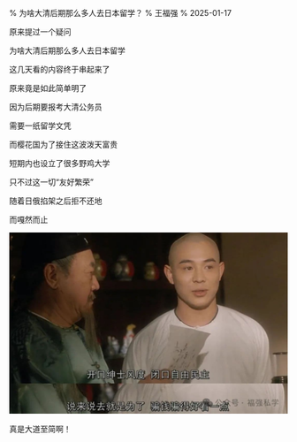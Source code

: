 % 为啥大清后期那么多人去日本留学？
% 王福强
% 2025-01-17


原来提过一个疑问

为啥大清后期那么多人去日本留学

这几天看的内容终于串起来了

原来竟是如此简单明了

因为后期要报考大清公务员

需要一纸留学文凭

而樱花国为了接住这波泼天富贵

短期内也设立了很多野鸡大学

只不过这一切“友好繁荣”

随着日俄掐架之后拒不还地

而嘎然而止

![](./images/minzhu4gaoqian.jpg)

真是大道至简啊！



